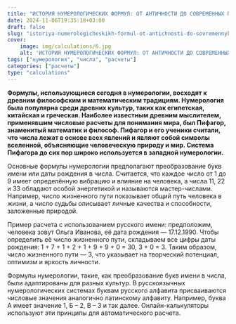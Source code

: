 ```yaml
---
title: "ИСТОРИЯ НУМЕРОЛОГИЧЕСКИХ ФОРМУЛ: ОТ АНТИЧНОСТИ ДО СОВРЕМЕННЫХ ПРИМЕРОВ"
date: 2024-11-06T19:35:18+03:00
draft: false
slug: "istoriya-numerologicheskikh-formul-ot-antichnosti-do-sovremennykh-primerov"
cover:
    image: img/calculations/6.jpg
    alt: 'ИСТОРИЯ НУМЕРОЛОГИЧЕСКИХ ФОРМУЛ: ОТ АНТИЧНОСТИ ДО СОВРЕМЕННЫХ ПРИМЕРОВ'
tags: ["нумерология", "числа", "расчеты"]
categories: ["расчеты"]
type: "calculations"
---
```


**Формулы, использующиеся сегодня в нумерологии, восходят к древним философским и математическим традициям. Нумерология была популярна среди древних культур, таких как египетская, китайская и греческая. Наиболее известным древним мыслителем, применявшим числовые расчеты для понимания мира, был Пифагор, знаменитый математик и философ. Пифагор и его ученики считали, что числа лежат в основе всех явлений и являют собой символы вселенной, объясняющие человеческую природу и мир. Система Пифагора до сих пор широко используется в западной нумерологии.**

Основные формулы нумерологии предполагают преобразование букв имени или даты рождения в числа. Считается, что каждое число от 1 до 9 имеет определённую вибрацию и влияние на человека, а числа 11, 22 и 33 обладают особой энергетикой и называются мастер-числами. Например, число жизненного пути показывает общий путь человека в жизни, а число судьбы описывает личные качества и способности, заложенные природой.

Пример расчета с использованием русского имени: предположим, человека зовут Ольга Иванова, её дата рождения — 17.12.1990. Чтобы определить её число жизненного пути, складываем все цифры даты рождения: 1 + 7 + 1 + 2 + 1 + 9 + 9 + 0 = 30, 3 + 0 = 3. Таким образом, число жизненного пути — 3, что указывает на творческий потенциал, оптимизм и яркость личности.

Формулы нумерологии, такие, как преобразование букв имени в числа, были адаптированы для разных культур. В русскоязычных нумерологических системах буквам русского алфавита присваиваются числовые значения аналогично латинскому алфавиту. Например, буква А имеет значение 1, Б – 2, В – 3 и так далее. Онлайн-калькуляторы используют эти принципы для автоматического расчета.
